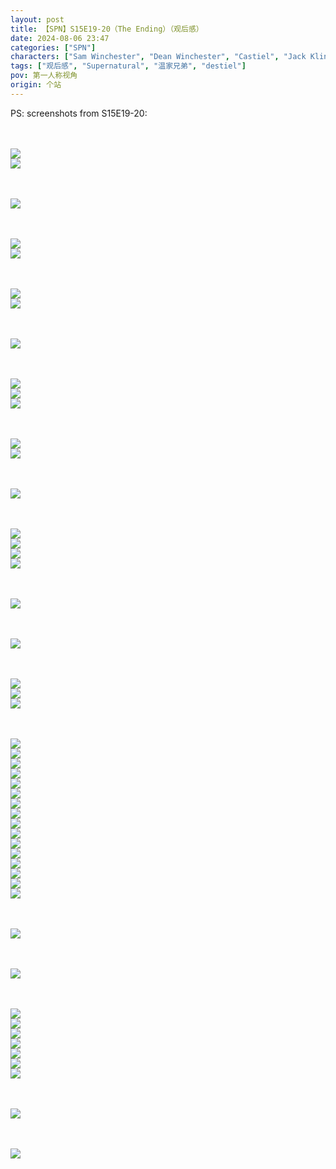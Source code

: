 ```yaml
---
layout: post
title: 【SPN】S15E19-20（The Ending）（观后感）
date: 2024-08-06 23:47
categories: ["SPN"]
characters: ["Sam Winchester", "Dean Winchester", "Castiel", "Jack Kline"]
tags: ["观后感", "Supernatural", "温家兄弟", "destiel"]
pov: 第一人称视角
origin: 个站
---
```


PS: screenshots from S15E19-20:

<br><br>
![](https://github.com/junesirius/junesirius.github.io/tree/master/assets/images/SPN/S15/2024-08-06-SPN-1519-1.jpg)
<br>
![](https://github.com/junesirius/junesirius.github.io/tree/master/assets/images/SPN/S15/2024-08-06-SPN-1519-2.jpg)
<br>

<br><br>
![](https://github.com/junesirius/junesirius.github.io/tree/master/assets/images/SPN/S15/2024-08-06-SPN-1519-3.jpg)
<br>

<br><br>
![](https://github.com/junesirius/junesirius.github.io/tree/master/assets/images/SPN/S15/2024-08-06-SPN-1519-4.jpg)
<br>
![](https://github.com/junesirius/junesirius.github.io/tree/master/assets/images/SPN/S15/2024-08-06-SPN-1519-5.jpg)
<br>

<br><br>
![](https://github.com/junesirius/junesirius.github.io/tree/master/assets/images/SPN/S15/2024-08-06-SPN-1519-6.jpg)
<br>
![](https://github.com/junesirius/junesirius.github.io/tree/master/assets/images/SPN/S15/2024-08-06-SPN-1519-7.jpg)
<br>

<br><br>
![](https://github.com/junesirius/junesirius.github.io/tree/master/assets/images/SPN/S15/2024-08-06-SPN-1519-8.jpg)
<br>

<br><br>
![](https://github.com/junesirius/junesirius.github.io/tree/master/assets/images/SPN/S15/2024-08-06-SPN-1519-9.jpg)
<br>
![](https://github.com/junesirius/junesirius.github.io/tree/master/assets/images/SPN/S15/2024-08-06-SPN-1519-10.jpg)
<br>
![](https://github.com/junesirius/junesirius.github.io/tree/master/assets/images/SPN/S15/2024-08-06-SPN-1519-11.jpg)
<br>

<br><br>
![](https://github.com/junesirius/junesirius.github.io/tree/master/assets/images/SPN/S15/2024-08-06-SPN-1519-12.jpg)
<br>
![](https://github.com/junesirius/junesirius.github.io/tree/master/assets/images/SPN/S15/2024-08-06-SPN-1519-13.jpg)
<br>

<br><br>
![](https://github.com/junesirius/junesirius.github.io/tree/master/assets/images/SPN/S15/2024-08-06-SPN-1519-14.jpg)
<br>

<br><br>
![](https://github.com/junesirius/junesirius.github.io/tree/master/assets/images/SPN/S15/2024-08-06-SPN-1519-15.jpg)
<br>
![](https://github.com/junesirius/junesirius.github.io/tree/master/assets/images/SPN/S15/2024-08-06-SPN-1519-16.jpg)
<br>
![](https://github.com/junesirius/junesirius.github.io/tree/master/assets/images/SPN/S15/2024-08-06-SPN-1519-17.jpg)
<br>
![](https://github.com/junesirius/junesirius.github.io/tree/master/assets/images/SPN/S15/2024-08-06-SPN-1519-18.jpg)
<br>

<br><br>
![](https://github.com/junesirius/junesirius.github.io/tree/master/assets/images/SPN/S15/2024-08-06-SPN-1519-19.jpg)
<br>

<br><br>
![](https://github.com/junesirius/junesirius.github.io/tree/master/assets/images/SPN/S15/2024-08-06-SPN-1520-1.jpg)
<br>

<br><br>
![](https://github.com/junesirius/junesirius.github.io/tree/master/assets/images/SPN/S15/2024-08-06-SPN-1520-2.jpg)
<br>
![](https://github.com/junesirius/junesirius.github.io/tree/master/assets/images/SPN/S15/2024-08-06-SPN-1520-3.jpg)
<br>
![](https://github.com/junesirius/junesirius.github.io/tree/master/assets/images/SPN/S15/2024-08-06-SPN-1520-4.jpg)
<br>

<br><br>
![](https://github.com/junesirius/junesirius.github.io/tree/master/assets/images/SPN/S15/2024-08-06-SPN-1520-5.jpg)
<br>
![](https://github.com/junesirius/junesirius.github.io/tree/master/assets/images/SPN/S15/2024-08-06-SPN-1520-6.jpg)
<br>
![](https://github.com/junesirius/junesirius.github.io/tree/master/assets/images/SPN/S15/2024-08-06-SPN-1520-7.jpg)
<br>
![](https://github.com/junesirius/junesirius.github.io/tree/master/assets/images/SPN/S15/2024-08-06-SPN-1520-8.jpg)
<br>
![](https://github.com/junesirius/junesirius.github.io/tree/master/assets/images/SPN/S15/2024-08-06-SPN-1520-9.jpg)
<br>
![](https://github.com/junesirius/junesirius.github.io/tree/master/assets/images/SPN/S15/2024-08-06-SPN-1520-10.jpg)
<br>
![](https://github.com/junesirius/junesirius.github.io/tree/master/assets/images/SPN/S15/2024-08-06-SPN-1520-11.jpg)
<br>
![](https://github.com/junesirius/junesirius.github.io/tree/master/assets/images/SPN/S15/2024-08-06-SPN-1520-12.jpg)
<br>
![](https://github.com/junesirius/junesirius.github.io/tree/master/assets/images/SPN/S15/2024-08-06-SPN-1520-13.jpg)
<br>
![](https://github.com/junesirius/junesirius.github.io/tree/master/assets/images/SPN/S15/2024-08-06-SPN-1520-14.jpg)
<br>
![](https://github.com/junesirius/junesirius.github.io/tree/master/assets/images/SPN/S15/2024-08-06-SPN-1520-15.jpg)
<br>
![](https://github.com/junesirius/junesirius.github.io/tree/master/assets/images/SPN/S15/2024-08-06-SPN-1520-16.jpg)
<br>
![](https://github.com/junesirius/junesirius.github.io/tree/master/assets/images/SPN/S15/2024-08-06-SPN-1520-17.jpg)
<br>
![](https://github.com/junesirius/junesirius.github.io/tree/master/assets/images/SPN/S15/2024-08-06-SPN-1520-18.jpg)
<br>
![](https://github.com/junesirius/junesirius.github.io/tree/master/assets/images/SPN/S15/2024-08-06-SPN-1520-19.jpg)
<br>
![](https://github.com/junesirius/junesirius.github.io/tree/master/assets/images/SPN/S15/2024-08-06-SPN-1520-20.jpg)
<br>

<br><br>
![](https://github.com/junesirius/junesirius.github.io/tree/master/assets/images/SPN/S15/2024-08-06-SPN-1520-21.jpg)
<br>

<br><br>
![](https://github.com/junesirius/junesirius.github.io/tree/master/assets/images/SPN/S15/2024-08-06-SPN-1520-22.jpg)
<br>

<br><br>
![](https://github.com/junesirius/junesirius.github.io/tree/master/assets/images/SPN/S15/2024-08-06-SPN-1520-23.jpg)
<br>
![](https://github.com/junesirius/junesirius.github.io/tree/master/assets/images/SPN/S15/2024-08-06-SPN-1520-24.jpg)
<br>
![](https://github.com/junesirius/junesirius.github.io/tree/master/assets/images/SPN/S15/2024-08-06-SPN-1520-25.jpg)
<br>
![](https://github.com/junesirius/junesirius.github.io/tree/master/assets/images/SPN/S15/2024-08-06-SPN-1520-26.jpg)
<br>
![](https://github.com/junesirius/junesirius.github.io/tree/master/assets/images/SPN/S15/2024-08-06-SPN-1520-27.jpg)
<br>
![](https://github.com/junesirius/junesirius.github.io/tree/master/assets/images/SPN/S15/2024-08-06-SPN-1520-28.jpg)
<br>
![](https://github.com/junesirius/junesirius.github.io/tree/master/assets/images/SPN/S15/2024-08-06-SPN-1520-29.jpg)
<br>

<br><br>
![](https://github.com/junesirius/junesirius.github.io/tree/master/assets/images/SPN/S15/2024-08-06-SPN-1520-30.jpg)
<br>

<br><br>
![](https://github.com/junesirius/junesirius.github.io/tree/master/assets/images/SPN/S15/2024-08-06-SPN-1520-31.jpg)
<br>
